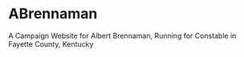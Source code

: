 # ABrennaman
A Campaign Website for Albert Brennaman, Running for Constable in Fayette County, Kentucky
